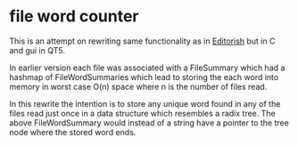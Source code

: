 # file word counter

This is an attempt on rewriting same functionality as in [Editorish](https://github.com/ruupert/editorish) but in C and gui in QT5.

In earlier version each file was associated with a FileSummary which had a hashmap of FileWordSummaries which lead to storing the each word into memory in worst case O(n) space where n is the number of files read.

In this rewrite the intention is to store any unique word found in any of the files read just once in a data structure which resembles a radix tree. The above FileWordSummary would instead of a string have a pointer to the tree node where the stored word ends.

